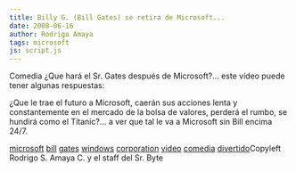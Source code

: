```yaml
---
title: Billy G. (Bill Gates) se retira de Microsoft...
date: 2008-06-16
author: Rodrigo Amaya
tags: microsoft
js: script.js
---
```


Comedia
¿Que hará el Sr. Gates
      después de Microsoft?... este vídeo puede tener algunas respuestas:

¿Que le
      trae el futuro a Microsoft, caerán sus acciones lenta y constantemente en el mercado de la
      bolsa de valores, perderá el rumbo, se hundirá como el Titanic?... a ver que tal le va a
      Microsoft sin Bill encima 24/7.

[microsoft](http://www.blogalaxia.com/tags/microsoft) [bill](http://www.blogalaxia.com/tags/bill) [gates](http://www.blogalaxia.com/tags/gates) [windows](http://www.blogalaxia.com/tags/windows) [corporation](http://www.blogalaxia.com/tags/corporation) [video](http://www.blogalaxia.com/tags/video) [comedia](http://www.blogalaxia.com/tags/comedia) [divertido](http://www.blogalaxia.com/tags/divertido)Copyleft Rodrigo S. Amaya C. y el staff del Sr.
      Byte